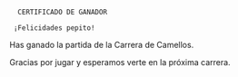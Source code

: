       CERTIFICADO DE GANADOR

     ¡Felicidades pepito!

Has ganado la partida de la Carrera de Camellos.

Gracias por jugar y esperamos verte en la próxima carrera.
